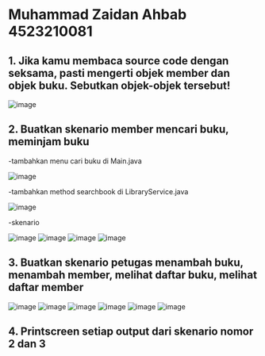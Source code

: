 <h1>Muhammad Zaidan Ahbab 4523210081</h1>

<h2>1. Jika kamu membaca source code dengan seksama, pasti mengerti objek member dan objek buku. Sebutkan objek-objek tersebut! </h2>

![image](https://github.com/user-attachments/assets/c11fddb6-28a1-45d8-83b2-57232934294d)


<h2>2. Buatkan skenario member mencari buku, meminjam buku </h2>

<p>-tambahkan menu cari buku di Main.java</p>

![image](https://github.com/user-attachments/assets/f928ce5f-10e1-4b47-b187-a1a3f3b99ae3)

<p>-tambahkan method searchbook di LibraryService.java</p>

![image](https://github.com/user-attachments/assets/885f92b4-4495-4706-a297-d784184e1c81)

<p>-skenario</p>

![image](https://github.com/user-attachments/assets/55d0adcd-b7e3-46e9-bd39-878b7939b3b5)
![image](https://github.com/user-attachments/assets/bb8ca175-bb3d-4663-8843-1ac0dba2971e)
![image](https://github.com/user-attachments/assets/285568db-0ed9-46db-a5dd-abe8ec40c2fd)
![image](https://github.com/user-attachments/assets/a6d4b7f1-4031-4659-9c98-4e7543ede43c)


<h2>3. Buatkan skenario petugas menambah buku, menambah member, melihat daftar buku, melihat daftar member </h2>

![image](https://github.com/user-attachments/assets/67f58416-4045-4554-8c49-8177b7fc2f5b)
![image](https://github.com/user-attachments/assets/0871d780-c66c-45cb-95c5-814b29cfa95e)
![image](https://github.com/user-attachments/assets/6bc19a20-2bcd-4d38-9041-22afe4c925e2)
![image](https://github.com/user-attachments/assets/bacab732-4c4b-4448-80c9-87e089c64180)
![image](https://github.com/user-attachments/assets/32b66be0-a9e0-4529-b4e7-df19111f1566)
![image](https://github.com/user-attachments/assets/3dd6b287-2c87-483f-a250-634670a1895b)


<h2>4. Printscreen setiap output dari skenario nomor 2 dan 3</h2>
